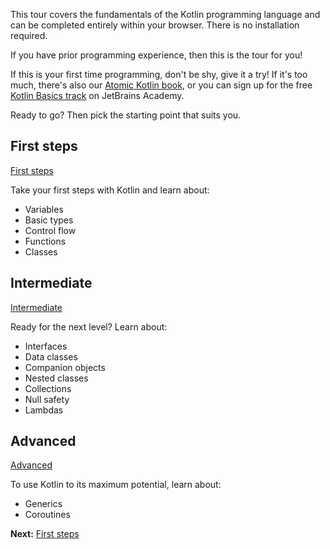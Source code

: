 [//]: # (title: Welcome to our tour of Kotlin!)

This tour covers the fundamentals of the Kotlin programming language and can be completed entirely within your 
browser. There is no installation required. 

If you have prior programming experience, then this is the tour for you! 

If this is your first time programming, 
don't be shy, give it a try! If it's too much, there's also our [Atomic Kotlin book](https://www.atomickotlin.com/atomickotlin/), or you can sign up for the free 
[Kotlin Basics track](https://hyperskill.org/join/fromdocstoJetSalesStat?redirect=true&next=/tracks/18&_ga=2.188185836.573451406.1677484774-1946832840.1674489864&_gl=1*7uquxx*_ga*MTk0NjgzMjg0MC4xNjc0NDg5ODY0*_ga_9J976DJZ68*MTY3NzU5NTk0OS4xMTAuMS4xNjc3NTk1OTUxLjU4LjAuMA..) on JetBrains Academy.

Ready to go? Then pick the starting point that suits you.

## First steps
[First steps](kotlin-tour-hello-world.md)

Take your first steps with Kotlin and learn about:
* Variables
* Basic types
* Control flow
* Functions
* Classes

## Intermediate
<u>Intermediate</u>

Ready for the next level? Learn about:
* Interfaces
* Data classes
* Companion objects
* Nested classes
* Collections
* Null safety
* Lambdas

## Advanced
<u>Advanced</u>

To use Kotlin to its maximum potential, learn about:
* Generics
* Coroutines

**Next:** [First steps](kotlin-tour-hello-world.md)